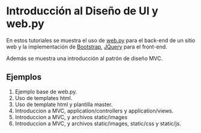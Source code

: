 # Introducción al Diseño de UI y web.py

En estos tutoriales se muestra el uso de [web.py](http://webpy.org/) para el back-end de un sitio web y la implementación de [Bootstrap](http://getbootstrap.com/), [JQuery](https://jquery.com/) para el front-end.

Además se muestra una introducción al patrón de diseño MVC.

## Ejemplos

1. Ejemplo base de web.py.
2. Uso de templates html.
3. Uso de template html y plantilla master.
4. Introduccion a MVC, application/controllers y application/views.
5. Introduccion a MVC, y archivos static/images
6. Introduccion a MVC, y archivos static/images, static/css y static/js.